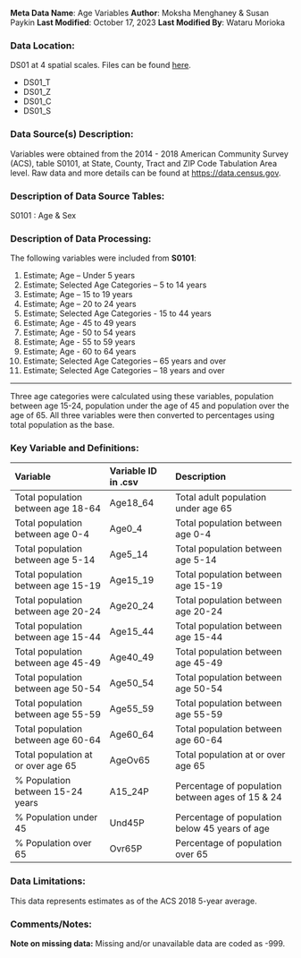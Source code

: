 **Meta Data Name**: Age Variables
**Author**: Moksha Menghaney & Susan Paykin
**Last Modified**: October 17, 2023
**Last Modified By**: Wataru Morioka
 

### Data Location: 
DS01 at 4 spatial scales. Files can be found [here](/data_final).
* DS01_T  
* DS01_Z  
* DS01_C  
* DS01_S  

### Data Source(s) Description:  
Variables were obtained from the 2014 - 2018 American Community Survey (ACS), table S0101, at State, County, Tract and ZIP Code Tabulation Area level. Raw data and more details can be found at https://data.census.gov.

### Description of Data Source Tables:
S0101 : Age & Sex

### Description of Data Processing: 
The following variables were included from **S0101**:
  1.	Estimate; Age – Under 5 years
  2.	Estimate; Selected Age Categories – 5 to 14 years
  3.	Estimate; Age – 15 to 19 years 
  4.	Estimate; Age – 20 to 24 years 
  5.	Estimate; Selected Age Categories - 15 to 44 years
  6.	Estimate; Age - 45 to 49 years
  7.	Estimate; Age - 50 to 54 years
  8.	Estimate; Age - 55 to 59 years
  9.	Estimate; Age - 60 to 64 years
  10.	Estimate; Selected Age Categories – 65 years and over
  11.	Estimate; Selected Age Categories – 18 years and over

----------
Three age categories were calculated using these variables, population between age 15-24, population under the age of 45 and population over the age of 65. 
All three variables were then converted to percentages using total population as the base.

### Key Variable and Definitions:
| Variable | Variable ID in .csv | Description |
|:---------|:--------------------|:------------|
| Total population between age 18-64 | Age18_64 | Total adult population under age 65 |
| Total population between age 0-4 | Age0_4 | Total population between age 0-4 |
| Total population between age 5-14 | Age5_14 | Total population between age 5-14 |
| Total population between age 15-19 | Age15_19 | Total population between age 15-19 |
| Total population between age 20-24 | Age20_24 | Total population between age 20-24 |
| Total population between age 15-44 | Age15_44 | Total population between age 15-44 |
| Total population between age 45-49 | Age40_49 | Total population between age 45-49 |
| Total population between age 50-54 | Age50_54 | Total population between age 50-54 |
| Total population between age 55-59 | Age55_59 | Total population between age 55-59 |
| Total population between age 60-64 | Age60_64 | Total population between age 60-64 |
| Total population at or over age 65 | AgeOv65 | Total population at or over age 65 |
| % Population between 15-24 years | A15_24P | Percentage of population between ages of 15 & 24 |
| % Population under 45  | Und45P | Percentage of population below 45 years of age |
| % Population over 65 | Ovr65P | Percentage of population over 65 |

### Data Limitations:
This data represents estimates as of the ACS 2018 5-year average.

### Comments/Notes:
**Note on missing data:** Missing and/or unavailable data are coded as -999. 
